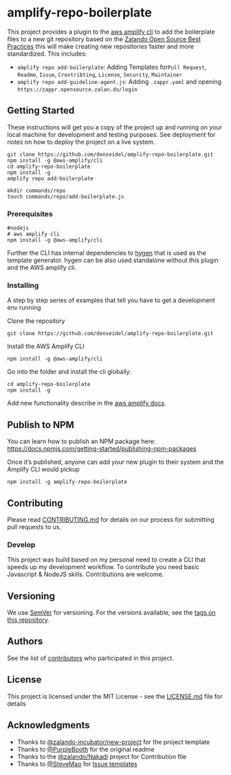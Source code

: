 # amplify-repo-boilerplate

This project provides a plugin to the [aws amplify cli](https://aws-amplify.github.io/docs/cli/plugins?sdk=js) to add the boilerplate files to a new git repository based on the [Zalando Open Source Best Practices](https://github.com/d10l/new-project) this will make creating new repositories faster and more standardized. This includes:

- `amplify repo add-boilerplate`: Adding Templates for`Pull Request`, `Readme`, `Issue`, `Crontribting`, `License`, `Security`, `Maintainer`
- `amplify repo add-guideline-agent.js`: Adding `.zappr.yaml` and opening `https://zappr.opensource.zalan.do/login`

## Getting Started

These instructions will get you a copy of the project up and running on your local machine for development and testing purposes. See deployment for notes on how to deploy the project on a live system.

```
git clone https://github.com/denseidel/amplify-repo-boilerplate.git
npm install -g @aws-amplify/cli
cd amplify-repo-boilerplate
npm install -g
amplify repo add-boilerplate
```


```
mkdir commands/repo
touch commands/repo/add-boilerplate.js  
```

### Prerequisites


```
#nodejs
# aws amplify cli
npm install -g @aws-amplify/cli
```

Further the CLI has internal dependencies to [hygen](https://github.com/jondot/hygen) that is used as the template generator. hygen can be also used standalone without this plugin and the AWS amplify cli.

### Installing

A step by step series of examples that tell you have to get a development env running

Clone the repository

```
git clone https://github.com/denseidel/amplify-repo-boilerplate.git
```

Install the AWS Amplify CLI

```
npm install -g @aws-amplify/cli
```

Go into the folder and install the cli globally: 

```
cd amplify-repo-boilerplate
npm install -g
```

Add new functionality describe in the [aws amplify docs](https://aws-amplify.github.io/docs/cli/plugins?sdk=js).


## Publish to NPM

You can learn how to publish an NPM package here: https://docs.npmjs.com/getting-started/publishing-npm-packages

Once it’s published, anyone can add your new plugin to their system and the Amplify CLI would pickup

```
npm install -g amplify-repo-boilerplate
```


## Contributing

Please read [CONTRIBUTING.md](CONTRIBUTING.md) for details on our process for submitting pull requests to us.

### Develop

This project was build based on my personal need to create a CLI that speeds up my development workflow. To contribute you need basic Javascript & NodeJS skills. Contributions are welcome.

## Versioning

We use [SemVer](http://semver.org/) for versioning. For the versions available, see the [tags on this repository](https://github.com/denseidel/amplify-repo-boilerplate/tags). 

## Authors

See the list of [contributors](CONTRIBUTORS) who participated in this project.

## License

This project is licensed under the MIT License - see the [LICENSE.md](LICENSE.md) file for details

## Acknowledgments

* Thanks to [@zalando-incubator/new-project](https://github.com/zalando-incubator/new-project) for the project template
* Thanks to [@PurpleBooth](https://github.com/PurpleBooth) for the original readme
* Thanks to the [@zalando/Nakadi](https://github.com/zalando/nakadi) project for Contribution file
* Thanks to [@SteveMao](https://github.com/stevemao) for [Issue templates](https://github.com/stevemao/github-issue-templates)

